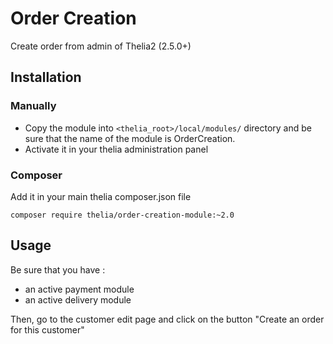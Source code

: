 # Order Creation

Create order from admin of Thelia2 (2.5.0+)

## Installation

### Manually

* Copy the module into ```<thelia_root>/local/modules/``` directory and be sure that the name of the module is OrderCreation.
* Activate it in your thelia administration panel

### Composer

Add it in your main thelia composer.json file

```
composer require thelia/order-creation-module:~2.0
```

## Usage

Be sure that you have :
 - an active payment module
 - an active delivery module

Then, go to the customer edit page and click on the button "Create an order for this customer"